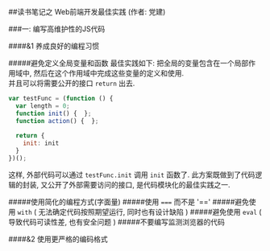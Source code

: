##读书笔记之 Web前端开发最佳实践 (作者: 党建)

###一: 编写高维护性的JS代码

####&1 养成良好的编程习惯

#####避免定义全局变量和函数
最佳实践如下:
把全局的变量包含在一个局部作用域中, 然后在这个作用域中完成这些变量的定义和使用.  
并且可以将需要公开的接口 `return` 出去.
```js
var testFunc = (function () {
  var length = 0;
  function init() {  };
  function action() {  };
  
  return {
    init: init
  }
})();
```
这样, 外部代码可以通过 `testFunc.init` 调用 `init` 函数了. 此方案既做到了代码逻辑的封装, 
又公开了外部需要访问的接口, 是代码模块化的最佳实践之一.

#####使用简化的编程方式(字面量)
#####使用 `===` 而不是 '=='
#####避免使用 `with` ( 无法确定代码按照期望运行, 同时也有设计缺陷 )
#####避免使用 `eval` ( 导致代码可读性差, 也有安全问题 )
#####不要编写监测浏览器的代码

####&2 使用更严格的编码格式